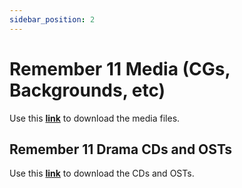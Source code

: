 ```yaml
---
sidebar_position: 2
---
```


# Remember 11 Media (CGs, Backgrounds, etc)

Use this **[link](https://dggwv1n7k10fk.cloudfront.net/media/Remember+11.zip)** to download the media files.

## Remember 11 Drama CDs and OSTs

Use this **[link](https://dggwv1n7k10fk.cloudfront.net/osts/Remember+11.zip)** to download the CDs and OSTs.
